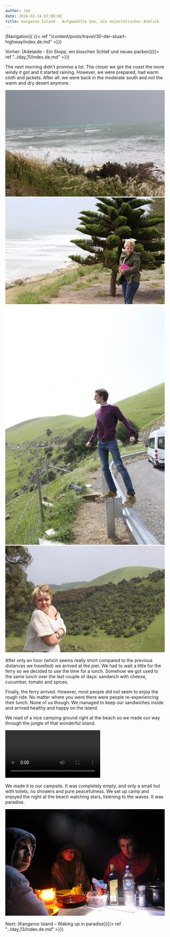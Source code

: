 ```yaml
---
author: Jan
date: 2016-02-14 07:08:02
title: Kangaroo Island - Aufgewühlte See, ein majestätischer Anblick
---
```


[Navigation](
{{< ref "/content/posts/travel/30-der-stuart-highway/index.de.md" >}})

Vorher: [Adelaide - Ein Stopp, ein bisschen Schlaf und neues packen]({{< ref "../day_11/index.de.md" >}})

The next morning didn't promise a lot. The closer we got the coast the
more windy it got and it started raining. However, we were prepared, had warm
cloth and jackets. After all: we were back in the moderate south and not the
warm and dry desert anymore.

![](images/waves.jpg)
![](images/mady.jpg)
![](images/jamie.jpg)
![](images/mady2.jpg)

After only an hour (which seems really short compared to the previous distances
we travelled) we arrived at the pier. We had to wait a little for the ferry so
we decided to use the time for a lunch. Somehow we got used to the same lunch
over the last couple of days: sandwich with cheese, cucumber, tomato and
spices.

Finally, the ferry arrived. However, most people did not seem to enjoy the
rough ride. No matter where you were there were people re-experiencing their
lunch. None of us though. We managed to keep our sandwiches inside and arrived
healthy and happy on the island.

We read of a nice camping ground right at the beach so we made our way through
the jungle of that wonderful island.

<video controls="controls">
<source type="video/mp4" src="./videos/middle_of_nowhere.m4v" />
</video>

We made it to our campsite. It was completely empty, and only a small hut with
toilets, no showers and pure peacefulness. We set up camp and enjoyed the night
at the beach watching stars, listening to the waves. It was paradise.

![](images/dinner.jpg)

Next: [Kangaroo Island – Waking up in paradise]({{< ref "../day_13/index.de.md" >}})
